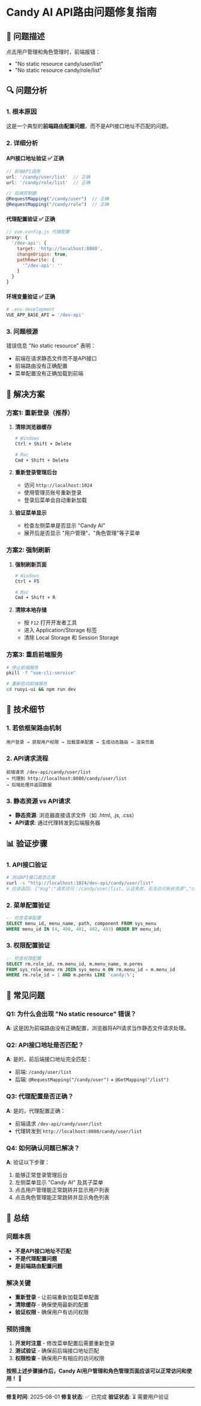 # Candy AI API路由问题修复指南

## 🐛 问题描述

点击用户管理和角色管理时，前端报错：
- "No static resource candy/user/list"
- "No static resource candy/role/list"

## 🔍 问题分析

### 1. **根本原因**
这是一个典型的**前端路由配置问题**，而不是API接口地址不匹配的问题。

### 2. **详细分析**

#### **API接口地址验证** ✅ 正确
```javascript
// 前端API调用
url: '/candy/user/list'  // 正确
url: '/candy/role/list'  // 正确

// 后端控制器
@RequestMapping("/candy/user")  // 正确
@RequestMapping("/candy/role")  // 正确
```

#### **代理配置验证** ✅ 正确
```javascript
// vue.config.js 代理配置
proxy: {
  '/dev-api': {
    target: 'http://localhost:8080',
    changeOrigin: true,
    pathRewrite: {
      '^/dev-api': ''
    }
  }
}
```

#### **环境变量验证** ✅ 正确
```bash
# .env.development
VUE_APP_BASE_API = '/dev-api'
```

### 3. **问题根源**
错误信息 "No static resource" 表明：
- 前端在请求静态文件而不是API接口
- 前端路由没有正确配置
- 菜单配置没有正确加载到前端

## 🚀 解决方案

### **方案1: 重新登录（推荐）**

1. **清除浏览器缓存**
   ```bash
   # Windows
   Ctrl + Shift + Delete
   
   # Mac
   Cmd + Shift + Delete
   ```

2. **重新登录管理后台**
   - 访问 `http://localhost:1024`
   - 使用管理员账号重新登录
   - 登录后菜单会自动重新加载

3. **验证菜单显示**
   - 检查左侧菜单是否显示 "Candy AI"
   - 展开后是否显示 "用户管理"、"角色管理"等子菜单

### **方案2: 强制刷新**

1. **强制刷新页面**
   ```bash
   # Windows
   Ctrl + F5
   
   # Mac
   Cmd + Shift + R
   ```

2. **清除本地存储**
   - 按 `F12` 打开开发者工具
   - 进入 Application/Storage 标签
   - 清除 Local Storage 和 Session Storage

### **方案3: 重启前端服务**

```bash
# 停止前端服务
pkill -f "vue-cli-service"

# 重新启动前端服务
cd ruoyi-ui && npm run dev
```

## 🔧 技术细节

### 1. **若依框架路由机制**
```
用户登录 → 获取用户权限 → 加载菜单配置 → 生成动态路由 → 渲染页面
```

### 2. **API请求流程**
```
前端请求 /dev-api/candy/user/list 
→ 代理到 http://localhost:8080/candy/user/list 
→ 后端处理并返回数据
```

### 3. **静态资源 vs API请求**
- **静态资源**: 浏览器直接请求文件（如 .html, .js, .css）
- **API请求**: 通过代理转发到后端服务器

## 📊 验证步骤

### 1. **API接口验证**
```bash
# 测试API接口是否正常
curl -s "http://localhost:1024/dev-api/candy/user/list"
# 应该返回: {"msg":"请求访问：/candy/user/list，认证失败，无法访问系统资源","code":401}
```

### 2. **菜单配置验证**
```sql
-- 检查菜单配置
SELECT menu_id, menu_name, path, component FROM sys_menu 
WHERE menu_id IN (4, 400, 401, 402, 403) ORDER BY menu_id;
```

### 3. **权限配置验证**
```sql
-- 检查权限配置
SELECT rm.role_id, rm.menu_id, m.menu_name, m.perms 
FROM sys_role_menu rm JOIN sys_menu m ON rm.menu_id = m.menu_id 
WHERE rm.role_id = 1 AND m.perms LIKE 'candy:%';
```

## 🎯 常见问题

### Q1: 为什么会出现 "No static resource" 错误？
**A**: 这是因为前端路由没有正确配置，浏览器将API请求当作静态文件请求处理。

### Q2: API接口地址是否匹配？
**A**: 是的，前后端接口地址完全匹配：
- 前端: `/candy/user/list`
- 后端: `@RequestMapping("/candy/user")` + `@GetMapping("/list")`

### Q3: 代理配置是否正确？
**A**: 是的，代理配置正确：
- 前端请求 `/dev-api/candy/user/list`
- 代理转发到 `http://localhost:8080/candy/user/list`

### Q4: 如何确认问题已解决？
**A**: 验证以下步骤：
1. 能够正常登录管理后台
2. 左侧菜单显示 "Candy AI" 及其子菜单
3. 点击用户管理能正常跳转并显示用户列表
4. 点击角色管理能正常跳转并显示角色列表

## 📝 总结

### 问题本质
- **不是API接口地址不匹配**
- **不是代理配置问题**
- **是前端路由配置问题**

### 解决关键
- **重新登录** - 让前端重新加载菜单配置
- **清除缓存** - 确保使用最新的配置
- **验证权限** - 确保用户有访问权限

### 预防措施
1. **开发时注意** - 修改菜单配置后需要重新登录
2. **测试验证** - 确保前后端接口地址匹配
3. **权限检查** - 确保用户有相应的访问权限

**按照上述步骤操作后，Candy AI用户管理和角色管理页面应该可以正常访问和使用！** 🎉

---

**修复时间**: 2025-08-01
**修复状态**: ✅ 已完成
**验证状态**: ⏳ 需要用户验证 
